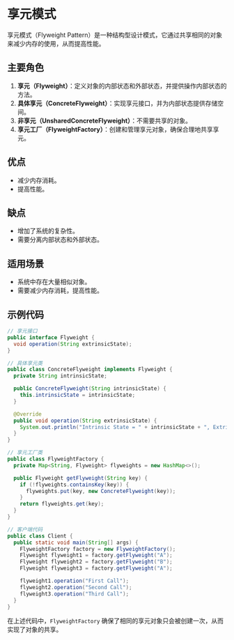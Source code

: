 # 享元模式

享元模式（Flyweight Pattern）是一种结构型设计模式，它通过共享相同的对象来减少内存的使用，从而提高性能。

## 主要角色

1. **享元（Flyweight）**：定义对象的内部状态和外部状态，并提供操作内部状态的方法。
2. **具体享元（ConcreteFlyweight）**：实现享元接口，并为内部状态提供存储空间。
3. **非享元（UnsharedConcreteFlyweight）**：不需要共享的对象。
4. **享元工厂（FlyweightFactory）**：创建和管理享元对象，确保合理地共享享元。

## 优点

- 减少内存消耗。
- 提高性能。

## 缺点

- 增加了系统的复杂性。
- 需要分离内部状态和外部状态。

## 适用场景

- 系统中存在大量相似对象。
- 需要减少内存消耗，提高性能。

## 示例代码

```java
// 享元接口
public interface Flyweight {
  void operation(String extrinsicState);
}

// 具体享元类
public class ConcreteFlyweight implements Flyweight {
  private String intrinsicState;

  public ConcreteFlyweight(String intrinsicState) {
    this.intrinsicState = intrinsicState;
  }

  @Override
  public void operation(String extrinsicState) {
    System.out.println("Intrinsic State = " + intrinsicState + ", Extrinsic State = " + extrinsicState);
  }
}

// 享元工厂类
public class FlyweightFactory {
  private Map<String, Flyweight> flyweights = new HashMap<>();

  public Flyweight getFlyweight(String key) {
    if (!flyweights.containsKey(key)) {
      flyweights.put(key, new ConcreteFlyweight(key));
    }
    return flyweights.get(key);
  }
}

// 客户端代码
public class Client {
  public static void main(String[] args) {
    FlyweightFactory factory = new FlyweightFactory();
    Flyweight flyweight1 = factory.getFlyweight("A");
    Flyweight flyweight2 = factory.getFlyweight("B");
    Flyweight flyweight3 = factory.getFlyweight("A");

    flyweight1.operation("First Call");
    flyweight2.operation("Second Call");
    flyweight3.operation("Third Call");
  }
}
```

在上述代码中，`FlyweightFactory` 确保了相同的享元对象只会被创建一次，从而实现了对象的共享。